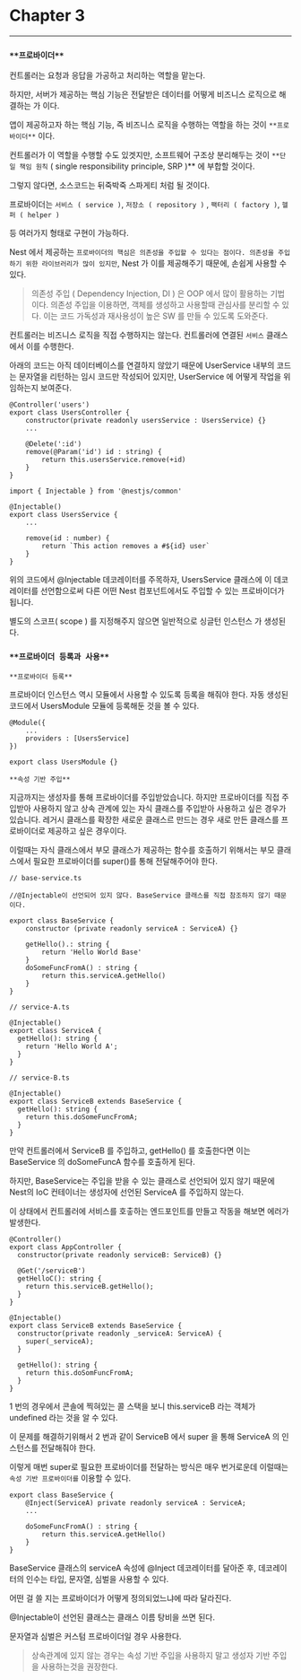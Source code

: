 # Chapter 3

---

### `**프로바이더**`

컨트롤러는 요청과 응답을 가공하고 처리하는 역할을 맡는다.

하지만, 서버가 제공하는 핵심 기능은 전달받은 데이터를 어떻게 비즈니스 로직으로 해결하는 가 이다.

앱이 제공하고자 하는 핵심 기능, 즉 비즈니스 로직을 수행하는 역할을 하는 것이 `**프로바이더**` 이다.

컨트롤러가 이 역할을 수행할 수도 있겟지만, 소프트웨어 구조상 분리해두는 것이 `**단일 책임 원칙` ( single responsibility principle, SRP )\*\* 에 부합할 것이다.

그렇지 않다면, 소스코드는 뒤죽박죽 스파게티 처럼 될 것이다.

프로바이더는 `서비스 ( service )`, `저장소 ( repository )` , `팩터리 ( factory )`, `헬퍼 ( helper )`

등 여러가지 형태로 구현이 가능하다.

Nest 에서 제공하는 `프로바이더의 핵심은 의존성을 주입할 수 있다는 점이다. 의존성을 주입하기 위한 라이브러리가 많이 있지만`, Nest 가 이를 제공해주기 때문에, 손쉽게 사용할 수 있다.

> 의존성 주입 ( Dependency Injection, DI ) 은 OOP 에서 많이 활용하는 기법이다. 의존성 주입을 이용하면, 객체를 생성하고 사용할때 관심사를 분리할 수 있다. 이는 코드 가독성과 재사용성이 높은 SW 를 만들 수 있도록 도와준다.

컨트롤러는 비즈니스 로직을 직접 수행하지는 않는다. 컨트롤러에 연결된 `서비스` 클래스에서 이를 수행한다.

아래의 코드는 아직 데이터베이스를 연결하지 않았기 때문에 UserService 내부의 코드는 문자열을 리턴하는 임시 코드만 작성되어 있지만, UserService 에 어떻게 작업을 위임하는지 보여준다.

```tsx
@Controller('users')
export class UsersController {
    constructor(private readonly usersService : UsersService) {}
    ...

    @Delete(':id')
    remove(@Param('id') id : string) {
        return this.usersService.remove(+id)
    }
}
```

```tsx
import { Injectable } from '@nestjs/common'

@Injectable()
export class UsersService {
    ...

    remove(id : number) {
        return `This action removes a #${id} user`
    }
}
```

위의 코드에서 @Injectable 데코레이터를 주목하자, UsersService 클래스에 이 데코레이터를 선언함으로써 다른 어떤 Nest 컴포넌트에서도 주입할 수 있는 프로바이더가 됩니다.

별도의 스코프( scope ) 를 지정해주지 않으면 일반적으로 싱글턴 인스턴스 가 생성된다.

### `**프로바이더 등록과 사용**`

`**프로바이더 등록**`

프로바이더 인스턴스 역시 모듈에서 사용할 수 있도록 등록을 해줘야 한다. 자동 생성된 코드에서 UsersModule 모듈에 등록해둔 것을 볼 수 있다.

```tsx
@Module({
    ...
    providers : [UsersService]
})

export class UsersModule {}
```

`**속성 기반 주입**`

지금까지는 생성자를 통해 프로바이더를 주입받았습니다. 하지만 프로바이더를 직접 주입받아 사용하지 않고 상속 관계에 있는 자식 클래스를 주입받아 사용하고 싶은 경우가 있습니다. 레거시 클래스를 확장한 새로운 클래스르 만드는 경우 새로 만든 클래스를 프로바이더로 제공하고 싶은 경우이다.

이럴때는 자식 클래스에서 부모 클래스가 제공하는 함수를 호출하기 위해서는 부모 클래스에서 필요한 프로바이더를 super()를 통해 전달해주어야 한다.

```tsx
// base-service.ts

//@Injectable이 선언되어 있지 않다. BaseService 클래스를 직접 참조하지 않기 때문이다.

export class BaseService {
    constructor (private readonly serviceA : ServiceA) {}

    getHello().: string {
        return 'Hello World Base'
    }
    doSomeFuncFromA() : string {
        return this.serviceA.getHello()
    }
}
```

```tsx
// service-A.ts

@Injectable()
export class ServiceA {
  getHello(): string {
    return 'Hello World A';
  }
}
```

```tsx
// service-B.ts

@Injectable()
export class ServiceB extends BaseService {
  getHello(): string {
    return this.doSomeFuncFromA;
  }
}
```

만약 컨트롤러에서 ServiceB 를 주입하고, getHello() 를 호출한다면 이는 BaseService 의 doSomeFuncA 함수를 호출하게 된다.

하지만, BaseService는 주입을 받을 수 있는 클래스로 선언되어 있지 않기 때문에 Nest의 IoC 컨테이너는 생성자에 선언된 ServiceA 를 주입하지 않는다.

이 상태에서 컨트롤러에 서비스를 호춯하는 엔드포인트를 만들고 작동을 해보면 에러가 발생한다.

```tsx
@Controller()
export class AppController {
  constructor(private readonly serviceB: ServiceB) {}

  @Get('/serviceB')
  getHelloC(): string {
    return this.serviceB.getHello();
  }
}
```

```tsx
@Injectable()
export class ServiceB extends BaseService {
  constructor(private readonly _serviceA: ServiceA) {
    super(_serviceA);
  }

  getHello(): string {
    return this.doSomFuncFromA;
  }
}
```

1 번의 경우에서 콘솔에 찍혀있는 콜 스택을 보니 this.serviceB 라는 객체가 undefined 라는 것을 알 수 있다.

이 문제를 해결하기위해서 2 번과 같이 ServiceB 에서 super 을 통해 ServiceA 의 인스턴스를 전달해줘야 한다.

이렇게 매번 super로 필요한 프로바이더를 전달하는 방식은 매우 번거로운데 이럴때는 `속성 기반 프로바이더를` 이용할 수 있다.

```tsx
export class BaseService {
    @Inject(ServiceA) private readonly serviceA : ServiceA;
    ...

    doSomeFuncFromA() : string {
        return this.serviceA.getHello()
    }
}
```

BaseService 클래스의 serviceA 속성에 @Inject 데코레이터를 달아준 후, 데코레이터의 인수는 타입, 문자열, 심벌을 사용할 수 있다.

어떤 걸 쓸 지는 프로바이더가 어떻게 정의되었느냐에 따라 달라진다.

@Injectable이 선언된 클래스는 클래스 이름 탕비을 쓰면 된다.

문자열과 심벌은 커스텀 프로바이더일 경우 사용한다.

> 상속관계에 있지 않는 경우는 속성 기반 주입을 사용하지 말고 생성자 기반 주입을 사용하는것을 권장한다.
